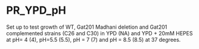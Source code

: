 # PR_YPD_pH
Set up to test growth of WT, Gat201 Madhani deletion and Gat201 complemented strains (C26 and C30) in YPD (NA) and YPD + 20mM HEPES at pH= 4 (4), pH=5.5 (5.5), pH = 7 (7) and pH = 8.5 (8.5) at 37 degrees.
